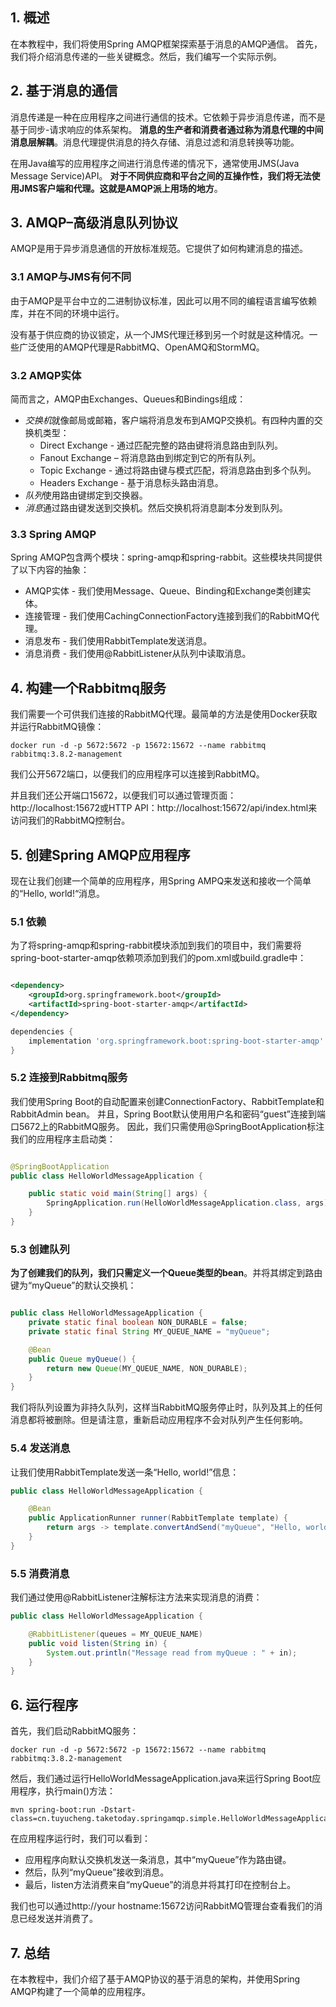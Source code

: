 ## 1. 概述

在本教程中，我们将使用Spring AMQP框架探索基于消息的AMQP通信。
首先，我们将介绍消息传递的一些关键概念。然后，我们编写一个实际示例。

## 2. 基于消息的通信

消息传递是一种在应用程序之间进行通信的技术。它依赖于异步消息传递，而不是基于同步-请求响应的体系架构。
**消息的生产者和消费者通过称为消息代理的中间消息层解耦**。消息代理提供消息的持久存储、消息过滤和消息转换等功能。

在用Java编写的应用程序之间进行消息传递的情况下，通常使用JMS(Java Message Service)API。
**对于不同供应商和平台之间的互操作性，我们将无法使用JMS客户端和代理。这就是AMQP派上用场的地方**。

## 3. AMQP–高级消息队列协议

AMQP是用于异步消息通信的开放标准规范。它提供了如何构建消息的描述。

### 3.1 AMQP与JMS有何不同

由于AMQP是平台中立的二进制协议标准，因此可以用不同的编程语言编写依赖库，并在不同的环境中运行。

没有基于供应商的协议锁定，从一个JMS代理迁移到另一个时就是这种情况。一些广泛使用的AMQP代理是RabbitMQ、OpenAMQ和StormMQ。

### 3.2 AMQP实体

简而言之，AMQP由Exchanges、Queues和Bindings组成：

+ *交换机*就像邮局或邮箱，客户端将消息发布到AMQP交换机。有四种内置的交换机类型：
    + Direct Exchange - 通过匹配完整的路由键将消息路由到队列。
    + Fanout Exchange – 将消息路由到绑定到它的所有队列。
    + Topic Exchange - 通过将路由键与模式匹配，将消息路由到多个队列。
    + Headers Exchange - 基于消息标头路由消息。
+ *队列*使用路由键绑定到交换器。
+ *消息*通过路由键发送到交换机。然后交换机将消息副本分发到队列。

### 3.3 Spring AMQP

Spring AMQP包含两个模块：spring-amqp和spring-rabbit。这些模块共同提供了以下内容的抽象：

+ AMQP实体 - 我们使用Message、Queue、Binding和Exchange类创建实体。
+ 连接管理 - 我们使用CachingConnectionFactory连接到我们的RabbitMQ代理。
+ 消息发布 - 我们使用RabbitTemplate发送消息。
+ 消息消费 - 我们使用@RabbitListener从队列中读取消息。

## 4. 构建一个Rabbitmq服务

我们需要一个可供我们连接的RabbitMQ代理。最简单的方法是使用Docker获取并运行RabbitMQ镜像：

```shell
docker run -d -p 5672:5672 -p 15672:15672 --name rabbitmq rabbitmq:3.8.2-management
```

我们公开5672端口，以便我们的应用程序可以连接到RabbitMQ。

并且我们还公开端口15672，以便我们可以通过管理页面：
http://localhost:15672或HTTP API：http://localhost:15672/api/index.html来访问我们的RabbitMQ控制台。

## 5. 创建Spring AMQP应用程序

现在让我们创建一个简单的应用程序，用Spring AMPQ来发送和接收一个简单的“Hello, world!“消息。

### 5.1 依赖

为了将spring-amqp和spring-rabbit模块添加到我们的项目中，我们需要将spring-boot-starter-amqp依赖项添加到我们的pom.xml或build.gradle中：

```xml

<dependency>
    <groupId>org.springframework.boot</groupId>
    <artifactId>spring-boot-starter-amqp</artifactId>
</dependency>
```

```groovy
dependencies {
    implementation 'org.springframework.boot:spring-boot-starter-amqp'
}
```

### 5.2 连接到Rabbitmq服务

我们使用Spring Boot的自动配置来创建ConnectionFactory、RabbitTemplate和RabbitAdmin bean。
并且，Spring Boot默认使用用户名和密码“guest”连接到端口5672上的RabbitMQ服务。
因此，我们只需使用@SpringBootApplication标注我们的应用程序主启动类：

```java

@SpringBootApplication
public class HelloWorldMessageApplication {

    public static void main(String[] args) {
        SpringApplication.run(HelloWorldMessageApplication.class, args);
    }
}
```

### 5.3 创建队列

**为了创建我们的队列，我们只需定义一个Queue类型的bean**。并将其绑定到路由键为“myQueue”的默认交换机：

```java

public class HelloWorldMessageApplication {
    private static final boolean NON_DURABLE = false;
    private static final String MY_QUEUE_NAME = "myQueue";

    @Bean
    public Queue myQueue() {
        return new Queue(MY_QUEUE_NAME, NON_DURABLE);
    }
}
```

我们将队列设置为非持久队列，这样当RabbitMQ服务停止时，队列及其上的任何消息都将被删除。但是请注意，重新启动应用程序不会对队列产生任何影响。

### 5.4 发送消息

让我们使用RabbitTemplate发送一条“Hello, world!”信息：

```java
public class HelloWorldMessageApplication {

    @Bean
    public ApplicationRunner runner(RabbitTemplate template) {
        return args -> template.convertAndSend("myQueue", "Hello, world!");
    }
}
```

### 5.5 消费消息

我们通过使用@RabbitListener注解标注方法来实现消息的消费：

```java
public class HelloWorldMessageApplication {

    @RabbitListener(queues = MY_QUEUE_NAME)
    public void listen(String in) {
        System.out.println("Message read from myQueue : " + in);
    }
}
```

## 6. 运行程序

首先，我们启动RabbitMQ服务：

```shell
docker run -d -p 5672:5672 -p 15672:15672 --name rabbitmq rabbitmq:3.8.2-management
```

然后，我们通过运行HelloWorldMessageApplication.java来运行Spring Boot应用程序，执行main()方法：

```shell
mvn spring-boot:run -Dstart-class=cn.tuyucheng.taketoday.springamqp.simple.HelloWorldMessageApplication
```

在应用程序运行时，我们可以看到：

+ 应用程序向默认交换机发送一条消息，其中“myQueue”作为路由键。
+ 然后，队列“myQueue”接收到消息。
+ 最后，listen方法消费来自“myQueue”的消息并将其打印在控制台上。

我们也可以通过http://your hostname:15672访问RabbitMQ管理台查看我们的消息已经发送并消费了。

## 7. 总结

在本教程中，我们介绍了基于AMQP协议的基于消息的架构，并使用Spring AMQP构建了一个简单的应用程序。